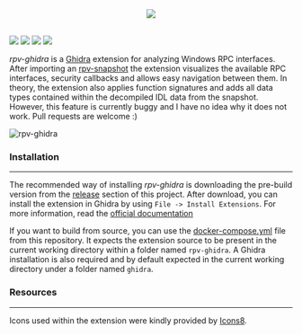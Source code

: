 <div align="center">
  <img src="https://github.com/user-attachments/assets/33926387-ea26-42e6-93d1-e14fa5f5fd99"/>
</div>
<br/>

[![](https://github.com/qtc-de/rpv-ghidra/actions/workflows/build.yml/badge.svg?branch=main)](https://github.com/qtc-de/rpv-ghidra/actions/workflows/build.yml)
[![](https://img.shields.io/badge/version-1.0.0-blue)](https://github.com/qtc-de/rpv-ghidra/releases)
[![](https://img.shields.io/badge/language-v%20%26%20vue-blue)](https://vlang.io/)
[![](https://img.shields.io/badge/license-GPL%20v3.0-blue)](https://github.com/qtc-de/rpv-ghidra/blob/master/LICENSE)

*rpv-ghidra* is a [Ghidra](https://github.com/NationalSecurityAgency/ghidra) extension for analyzing
Windows RPC interfaces. After importing an [rpv-snapshot](https://github.com/qtc-de/rpv-web/wiki/Snapshots)
the extension visualizes the available RPC interfaces, security callbacks and allows easy navigation
between them. In theory, the extension also applies function signatures and adds all data types contained
within the decompiled IDL data from the snapshot. However, this feature is currently buggy and I have no
idea why it does not work. Pull requests are welcome :)

![rpv-ghidra](TODO)


### Installation

----

The recommended way of installing *rpv-ghidra* is downloading the pre-build version from the
[release](https://github.com/qtc-de/rpv-ghidra/releases/latest) section of this project. After
download, you can install the extension in Ghidra by using `File -> Install Extensions`. For
more information, read the [official documentation](https://ghidra-sre.org/InstallationGuide.html#GhidraExtensionNotes)

If you want to build from source, you can use the [docker-compose.yml](docker-compose.yml) file
from this repository. It expects the extension source to be present in the current working directory
within a folder named `rpv-ghidra`. A Ghidra installation is also required and by default expected
in the current working directory under a folder named `ghidra`.


### Resources

----

Icons used within the extension were kindly provided by <a target="_blank" href="https://icons8.com">Icons8</a>.
